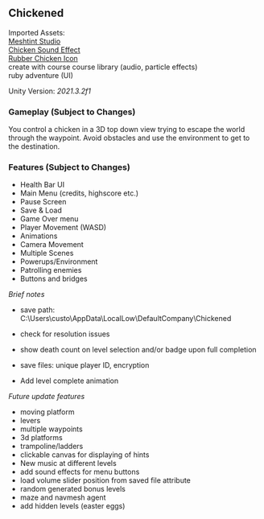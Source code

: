 ## Chickened
Imported Assets:  
[Meshtint Studio](https://assetstore.unity.com/publishers/3867)  
[Chicken Sound Effect](https://www.youtube.com/watch?v=ML6QPGbfMS4)  
[Rubber Chicken Icon](https://www.kindpng.com/imgv/iiJmhob_rubber-chicken-png-transparent-png/)  
create with course course library (audio, particle effects)  
ruby adventure (UI)

Unity Version: *2021.3.2f1*  

### Gameplay (Subject to Changes)
You control a chicken in a 3D top down view trying to escape the world through the waypoint. Avoid obstacles and use the environment to get to the destination.

### Features (Subject to Changes)
- Health Bar UI
- Main Menu (credits, highscore etc.)
- Pause Screen
- Save & Load
- Game Over menu
- Player Movement (WASD)
- Animations
- Camera Movement
- Multiple Scenes
- Powerups/Environment
- Patrolling enemies
- Buttons and bridges


*Brief notes*  
- save path: C:\Users\custo\AppData\LocalLow\DefaultCompany\Chickened

- check for resolution issues
- show death count on level selection and/or badge upon full completion
- save files: unique player ID, encryption
- Add level complete animation

*Future update features*  
- moving platform
- levers
- multiple waypoints
- 3d platforms
- trampoline/ladders
- clickable canvas for displaying of hints
- New music at different levels
- add sound effects for menu buttons
- load volume slider position from saved file attribute
- random generated bonus levels
- maze and navmesh agent
- add hidden levels (easter eggs)
